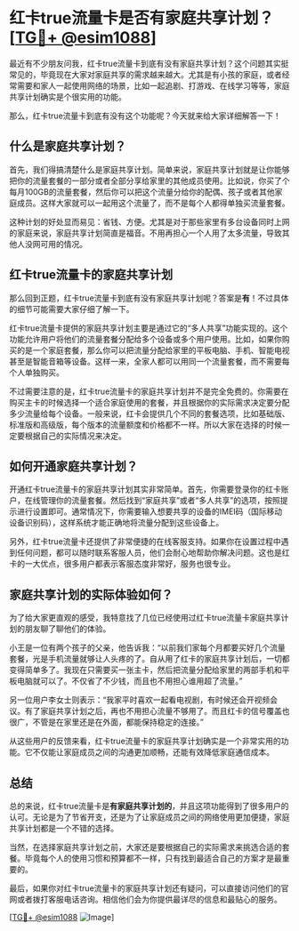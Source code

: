 # 红卡true流量卡是否有家庭共享计划？[[TG💪+ @esim1088](https://t.me/s/esim1088)]

最近有不少朋友问我，红卡true流量卡到底有没有家庭共享计划？这个问题其实挺常见的，毕竟现在大家对家庭共享的需求越来越大。尤其是有小孩的家庭，或者经常需要和家人一起使用网络的场景，比如一起追剧、打游戏、在线学习等等，家庭共享计划确实是个很实用的功能。

那么，红卡true流量卡到底有没有这个功能呢？今天就来给大家详细解答一下！

## 什么是家庭共享计划？

首先，我们得搞清楚什么是家庭共享计划。简单来说，家庭共享计划就是让你能够把你的流量套餐的一部分或者全部分享给家里的其他成员使用。比如说，你买了个每月100GB的流量套餐，然后你可以把这个流量分给你的配偶、孩子或者其他家庭成员。这样大家就可以一起用这个流量了，而不是每个人都得单独买流量套餐。

这种计划的好处显而易见：省钱、方便。尤其是对于那些家里有多台设备同时上网的家庭来说，家庭共享计划简直是福音。不用再担心一个人用了太多流量，导致其他人没网可用的情况。

## 红卡true流量卡的家庭共享计划

那么回到正题，红卡true流量卡到底有没有家庭共享计划呢？答案是**有**！不过具体的细节可能需要大家仔细了解一下。

红卡true流量卡提供的家庭共享计划主要是通过它的“多人共享”功能实现的。这个功能允许用户将他们的流量套餐分配给多个设备或多个用户使用。比如，如果你购买的是一个家庭套餐，那么你可以把流量分配给家里的平板电脑、手机、智能电视甚至是智能音箱等设备。这样一来，全家人都可以用同一个流量套餐，而不需要每个人单独购买。

不过需要注意的是，红卡true流量卡的家庭共享计划并不是完全免费的。你需要在购买主卡的时候选择一个适合家庭使用的套餐，并且根据你的实际需求决定要分配多少流量给每个设备。一般来说，红卡会提供几个不同的套餐选项，比如基础版、标准版和高级版，每个版本的流量额度和价格都不一样。所以大家在选择的时候一定要根据自己的实际情况来决定。

## 如何开通家庭共享计划？

开通红卡true流量卡的家庭共享计划其实非常简单。首先，你需要登录你的红卡账户，在线管理你的流量套餐。然后找到“家庭共享”或者“多人共享”的选项，按照提示进行设置即可。通常情况下，你需要输入想要共享的设备的IMEI码（国际移动设备识别码），这样系统才能正确地将流量分配到这些设备上。

另外，红卡true流量卡还提供了非常便捷的在线客服支持。如果你在设置过程中遇到任何问题，都可以随时联系客服人员，他们会耐心地帮助你解决问题。这也是红卡的一大优点，很多用户都表示客服态度非常好，服务也很专业。

## 家庭共享计划的实际体验如何？

为了给大家更直观的感受，我特意找了几位已经使用过红卡true流量卡家庭共享计划的朋友聊了聊他们的体验。

小王是一位有两个孩子的父亲，他告诉我：“以前我们家每个月都要买好几个流量套餐，光是手机流量就够让人头疼的了。自从用了红卡的家庭共享计划后，一切都变得简单多了。我现在只需要买一张主卡，然后把流量分配给家里的两部手机和平板电脑就可以了。不仅省了不少钱，而且也不用担心谁用超了流量。”

另一位用户李女士则表示：“我家平时喜欢一起看电视剧，有时候还会开视频会议。有了家庭共享计划之后，再也不用担心流量不够用了。而且红卡的信号覆盖也很广，不管是在家里还是在外面，都能保持稳定的连接。”

从这些用户的反馈来看，红卡true流量卡的家庭共享计划确实是一个非常实用的功能。它不仅能让家庭成员之间的沟通更加顺畅，还能有效降低家庭通信成本。

## 总结

总的来说，红卡true流量卡是**有家庭共享计划的**，并且这项功能得到了很多用户的认可。无论是为了节省开支，还是为了让家庭成员之间的网络使用更加便捷，家庭共享计划都是一个不错的选择。

当然，在选择家庭共享计划之前，大家还是要根据自己的实际需求来挑选合适的套餐。毕竟每个人的使用习惯和预算都不一样，只有找到最适合自己的方案才是最重要的。

最后，如果你对红卡true流量卡的家庭共享计划还有疑问，可以直接访问他们的官网或者拨打客服电话咨询。相信他们会为你提供最详尽的信息和最贴心的服务。

[[TG💪+ @esim1088](https://t.me/s/esim1088) ![Image](https://i.postimg.cc/4NQfJmqS/Snipaste-2025-05-13-00-14-12.png)]